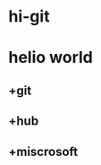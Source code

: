 # hi-git
helio world
===================
+git
-------------
+hub
---------------
+miscrosoft
----------------
